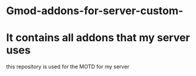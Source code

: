 # Gmod-addons-for-server-custom-
# It contains all addons that my server uses
this repository is used for the MOTD for my server
